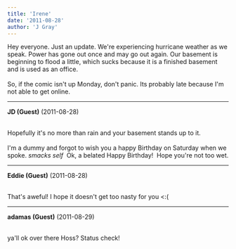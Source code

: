 ```yaml
---
title: 'Irene'
date: '2011-08-28'
author: 'J Gray'
---
```


Hey everyone. Just an update. We're experiencing hurricane weather as we speak. Power has gone out once and may go out again. Our basement is beginning to flood a little, which sucks because it is a finished basement and is used as an office.<br><br>So, if the comic isn't up Monday, don't panic. Its probably late because I'm not able to get online.<br>

---
**JD (Guest)** (2011-08-28)

<br> Hopefully it's no more than rain and your basement stands up to it.<br><br>I'm a dummy and forgot to wish you a happy Birthday on Saturday when we spoke. *smacks self*&nbsp; Ok, a belated Happy Birthday!&nbsp; Hope you're not too wet.<br>

---
**Eddie (Guest)** (2011-08-28)

<br> That's aweful! I hope it doesn't get too nasty for you &lt;:(

---
**adamas (Guest)** (2011-08-29)

<br> ya'll ok over there Hoss? Status check!<br>

